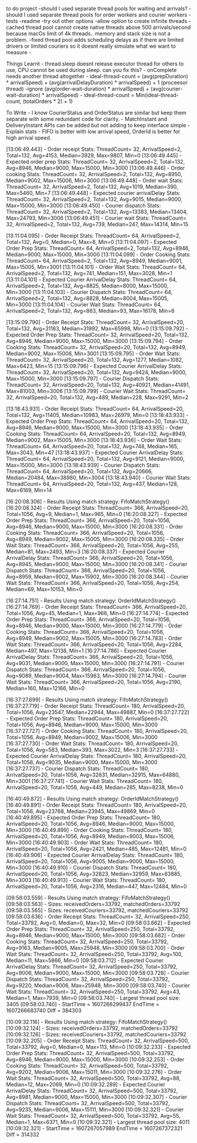 to do project
	-should I used separate thread pools for waiting and arrivals?
	-should I used separate thread pools for order workers and courier workers
	-tests
	-readme
	-try out other options
	-allow option to create infinite threads
	-cached thread pool cannot create native threads above 500 arrivals/second because macOs limit of 4k threads.. memory and stack size is not a problem.
	-fixed thread pool adds scheduling delays as if there are limited drivers  or limited couriers so it doesnt really simulate what we want to measure
	-

Things Learnt
	- thread.sleep doesnt release executor thread for others to use, CPU cannot be used during sleep. can you fix this?
	- onComplete needs another thread altogether
	- ideal-thread-count = (avg(prepDuration) * arrivalSpeed) + (avg(arrivalDelayDuration) * arrivalSpeed) + 1 (proceesor thread)
						   -ignore (avg(order-wait-duration) * arrivalSpeed) + (avg(courier-wait-duration) * arrivalSpeed)
	- ideal-thread-count = Min(ideal-thread-count, (totalOrders * 2) + 1)

To Write
	- I know CourierStatus and OrderStatus are similar but keep them separate with some redundant code for clarity.	
	- MatchInstant and DeliveryInstant APIs can be added but not adding to keep interface simple
	- Explain stats
	- FIFO is better with low arrival speed, OrderId is better for high arrival speed.

[13:06:49.443] - Order receipt Stats:                   ThreadCount= 32, ArrivalSpeed=2, Total=132, Avg=4153, Median=3929, Max=9807, Min=0
[13:06:49.445] - Expected order prep Stats:             ThreadCount= 32, ArrivalSpeed=2, Total=132, Avg=8946, Median=9000, Max=15000, Min=3000
[13:06:49.446] - Order cooking Stats:                   ThreadCount= 32, ArrivalSpeed=2, Total=132, Avg=8950, Median=9002, Max=15006, Min=3000
[13:06:49.448] - Order wait Stats:                      ThreadCount= 32, ArrivalSpeed=2, Total=132, Avg=1019, Median=390, Max=5460, Min=7
[13:06:49.448] - Expected courier arrivalDelay Stats:   ThreadCount= 32, ArrivalSpeed=2, Total=132, Avg=9015, Median=9000, Max=15000, Min=3000
[13:06:49.450] - Courier dispatch Stats:                ThreadCount= 32, ArrivalSpeed=2, Total=132, Avg=13383, Median=13404, Max=24793, Min=3006
[13:06:49.451] - Courier wait Stats:                    ThreadCount= 32, ArrivalSpeed=2, Total=132, Avg=739, Median=247, Max=14314, Min=15

[13:11:04.095] - Order Receipt Stats:                   ThreadCount= 64, ArrivalSpeed=2, Total=132, Avg=0, Median=0, Max=8, Min=0
[13:11:04.097] - Expected Order Prep Stats:             ThreadCount= 64, ArrivalSpeed=2, Total=132, Avg=8946, Median=9000, Max=15000, Min=3000
[13:11:04.099] - Order Cooking Stats:                   ThreadCount= 64, ArrivalSpeed=2, Total=132, Avg=8949, Median=9001, Max=15005, Min=3001
[13:11:04.101] - Order Wait Stats:                      ThreadCount= 64, ArrivalSpeed=2, Total=132, Avg=741, Median=151, Max=3028, Min=1
[13:11:04.101] - Expected Courier ArrivalDelay Stats:   ThreadCount= 64, ArrivalSpeed=2, Total=132, Avg=8825, Median=8000, Max=15000, Min=3000
[13:11:04.103] - Courier Dispatch Stats:                ThreadCount= 64, ArrivalSpeed=2, Total=132, Avg=8828, Median=8004, Max=15005, Min=3000
[13:11:04.104] - Courier Wait Stats:                    ThreadCount= 64, ArrivalSpeed=2, Total=132, Avg=863, Median=93, Max=16178, Min=6

[13:15:09.790] - Order Receipt Stats:                   ThreadCount= 32, ArrivalSpeed=20, Total=132, Avg=31183, Median=31992, Max=65998, Min=0
[13:15:09.792] - Expected Order Prep Stats:             ThreadCount= 32, ArrivalSpeed=20, Total=132, Avg=8946, Median=9000, Max=15000, Min=3000
[13:15:09.794] - Order Cooking Stats:                   ThreadCount= 32, ArrivalSpeed=20, Total=132, Avg=8949, Median=9002, Max=15006, Min=3001
[13:15:09.795] - Order Wait Stats:                      ThreadCount= 32, ArrivalSpeed=20, Total=132, Avg=1277, Median=1082, Max=6423, Min=15
[13:15:09.796] - Expected Courier ArrivalDelay Stats:   ThreadCount= 32, ArrivalSpeed=20, Total=132, Avg=9424, Median=9000, Max=15000, Min=3000
[13:15:09.797] - Courier Dispatch Stats:                ThreadCount= 32, ArrivalSpeed=20, Total=132, Avg=40921, Median=41491, Max=81003, Min=3006
[13:15:09.799] - Courier Wait Stats:                    ThreadCount= 32, ArrivalSpeed=20, Total=132, Avg=489, Median=228, Max=9291, Min=2

[13:18:43.931] - Order Receipt Stats:                   ThreadCount= 64, ArrivalSpeed=20, Total=132, Avg=11405, Median=10983, Max=26979, Min=0
[13:18:43.933] - Expected Order Prep Stats:             ThreadCount= 64, ArrivalSpeed=20, Total=132, Avg=8946, Median=9000, Max=15000, Min=3000
[13:18:43.935] - Order Cooking Stats:                   ThreadCount= 64, ArrivalSpeed=20, Total=132, Avg=8949, Median=9002, Max=15005, Min=3000
[13:18:43.936] - Order Wait Stats:                      ThreadCount= 64, ArrivalSpeed=20, Total=132, Avg=748, Median=165, Max=3043, Min=47
[13:18:43.937] - Expected Courier ArrivalDelay Stats:   ThreadCount= 64, ArrivalSpeed=20, Total=132, Avg=9121, Median=9000, Max=15000, Min=3000
[13:18:43.939] - Courier Dispatch Stats:                ThreadCount= 64, ArrivalSpeed=20, Total=132, Avg=20666, Median=20484, Max=38980, Min=3004
[13:18:43.940] - Courier Wait Stats:                    ThreadCount= 64, ArrivalSpeed=20, Total=132, Avg=437, Median=128, Max=6169, Min=14

[16:20:08.306] - Results Using match strategy: FifoMatchStrategy()
[16:20:08.324] - Order Receipt Stats:                   ThreadCount= 366, ArrivalSpeed=20, Total=1056, Avg=9, Median=1, Max=965, Min=0
[16:20:08.327] - Expected Order Prep Stats:             ThreadCount= 366, ArrivalSpeed=20, Total=1056, Avg=8946, Median=9000, Max=15000, Min=3000
[16:20:08.331] - Order Cooking Stats:                   ThreadCount= 366, ArrivalSpeed=20, Total=1056, Avg=8949, Median=9002, Max=15005, Min=3000
[16:20:08.335] - Order Wait Stats:                      ThreadCount= 366, ArrivalSpeed=20, Total=1056, Avg=255, Median=81, Max=2493, Min=3
[16:20:08.337] - Expected Courier ArrivalDelay Stats:   ThreadCount= 366, ArrivalSpeed=20, Total=1056, Avg=8945, Median=9000, Max=15000, Min=3000
[16:20:08.341] - Courier Dispatch Stats:                ThreadCount= 366, ArrivalSpeed=20, Total=1056, Avg=8959, Median=9002, Max=15902, Min=3000
[16:20:08.344] - Courier Wait Stats:                    ThreadCount= 366, ArrivalSpeed=20, Total=1056, Avg=254, Median=69, Max=10153, Min=0

[16:27:14.751] - Results Using match strategy: OrderIdMatchStrategy()
[16:27:14.769] - Order Receipt Stats:                   ThreadCount= 366, ArrivalSpeed=20, Total=1056, Avg=45, Median=1, Max=966, Min=0
[16:27:14.774] - Expected Order Prep Stats:             ThreadCount= 366, ArrivalSpeed=20, Total=1056, Avg=8946, Median=9000, Max=15000, Min=3000
[16:27:14.779] - Order Cooking Stats:                   ThreadCount= 366, ArrivalSpeed=20, Total=1056, Avg=8949, Median=9002, Max=15005, Min=3000
[16:27:14.783] - Order Wait Stats:                      ThreadCount= 366, ArrivalSpeed=20, Total=1056, Avg=2284, Median=497, Max=12138, Min=1
[16:27:14.786] - Expected Courier ArrivalDelay Stats:   ThreadCount= 366, ArrivalSpeed=20, Total=1056, Avg=9031, Median=9000, Max=15000, Min=3000
[16:27:14.791] - Courier Dispatch Stats:                ThreadCount= 366, ArrivalSpeed=20, Total=1056, Avg=9089, Median=9004, Max=15963, Min=3000
[16:27:14.794] - Courier Wait Stats:                    ThreadCount= 366, ArrivalSpeed=20, Total=1056, Avg=2190, Median=160, Max=12166, Min=0

[16:37:27.699] - Results Using match strategy: FifoMatchStrategy()
[16:37:27.719] - Order Receipt Stats:                   ThreadCount= 180, ArrivalSpeed=20, Total=1056, Avg=23547, Median=22944, Max=49887, Min=0
[16:37:27.722] - Expected Order Prep Stats:             ThreadCount= 180, ArrivalSpeed=20, Total=1056, Avg=8946, Median=9000, Max=15000, Min=3000
[16:37:27.727] - Order Cooking Stats:                   ThreadCount= 180, ArrivalSpeed=20, Total=1056, Avg=8949, Median=9002, Max=15006, Min=3000
[16:37:27.730] - Order Wait Stats:                      ThreadCount= 180, ArrivalSpeed=20, Total=1056, Avg=583, Median=393, Max=3022, Min=3
[16:37:27.733] - Expected Courier ArrivalDelay Stats:   ThreadCount= 180, ArrivalSpeed=20, Total=1056, Avg=9035, Median=9000, Max=15000, Min=3000
[16:37:27.737] - Courier Dispatch Stats:                ThreadCount= 180, ArrivalSpeed=20, Total=1056, Avg=32631, Median=32915, Max=64880, Min=3001
[16:37:27.741] - Courier Wait Stats:                    ThreadCount= 180, ArrivalSpeed=20, Total=1056, Avg=449, Median=285, Max=8238, Min=0

[16:40:49.872] - Results Using match strategy: OrderIdMatchStrategy()
[16:40:49.891] - Order Receipt Stats:                   ThreadCount= 180, ArrivalSpeed=20, Total=1056, Avg=23768, Median=23945, Max=49869, Min=0
[16:40:49.895] - Expected Order Prep Stats:             ThreadCount= 180, ArrivalSpeed=20, Total=1056, Avg=8946, Median=9000, Max=15000, Min=3000
[16:40:49.899] - Order Cooking Stats:                   ThreadCount= 180, ArrivalSpeed=20, Total=1056, Avg=8949, Median=9003, Max=15006, Min=3000
[16:40:49.903] - Order Wait Stats:                      ThreadCount= 180, ArrivalSpeed=20, Total=1056, Avg=2421, Median=485, Max=12481, Min=0
[16:40:49.906] - Expected Courier ArrivalDelay Stats:   ThreadCount= 180, ArrivalSpeed=20, Total=1056, Avg=9005, Median=9000, Max=15000, Min=3000
[16:40:49.910] - Courier Dispatch Stats:                ThreadCount= 180, ArrivalSpeed=20, Total=1056, Avg=32823, Median=32959, Max=63885, Min=3003
[16:40:49.913] - Courier Wait Stats:                    ThreadCount= 180, ArrivalSpeed=20, Total=1056, Avg=2316, Median=447, Max=12484, Min=0


[09:58:03.559] - Results Using match strategy: FifoMatchStrategy()
[09:58:03.563] - Sizes: receivedOrders=33792, matchedOrders=33792
[09:58:03.565] - Sizes: receivedCouriers=33792, matchedCouriers=33792
[09:58:03.636] - Order Receipt Stats:                   ThreadCount= 32, ArrivalSpeed=250, Total=33792, Avg=0, Median=0, Max=32, Min=0
[09:58:03.662] - Expected Order Prep Stats:             ThreadCount= 32, ArrivalSpeed=250, Total=33792, Avg=8946, Median=9000, Max=15000, Min=3000
[09:58:03.682] - Order Cooking Stats:                   ThreadCount= 32, ArrivalSpeed=250, Total=33792, Avg=9163, Median=9005, Max=25948, Min=3000
[09:58:03.700] - Order Wait Stats:                      ThreadCount= 32, ArrivalSpeed=250, Total=33792, Avg=100, Median=11, Max=5866, Min=0
[09:58:03.712] - Expected Courier ArrivalDelay Stats:   ThreadCount= 32, ArrivalSpeed=250, Total=33792, Avg=9006, Median=9000, Max=15000, Min=3000
[09:58:03.728] - Courier Dispatch Stats:                ThreadCount= 32, ArrivalSpeed=250, Total=33792, Avg=9220, Median=9006, Max=25948, Min=3000
[09:58:03.740] - Courier Wait Stats:                    ThreadCount= 32, ArrivalSpeed=250, Total=33792, Avg=43, Median=1, Max=7939, Min=0
[09:58:03.740] - Largest thread pool size: 3405
[09:58:03.740] - StartTime = 1607266299437 EndTime = 1607266683740 Diff = 384303


[10:09:32.116] - Results Using match strategy: FifoMatchStrategy()
[10:09:32.124] - Sizes: receivedOrders=33792, matchedOrders=33792
[10:09:32.126] - Sizes: receivedCouriers=33792, matchedCouriers=33792
[10:09:32.205] - Order Receipt Stats:                   ThreadCount= 32, ArrivalSpeed=500, Total=33792, Avg=0, Median=0, Max=113, Min=0
[10:09:32.233] - Expected Order Prep Stats:             ThreadCount= 32, ArrivalSpeed=500, Total=33792, Avg=8946, Median=9000, Max=15000, Min=3000
[10:09:32.253] - Order Cooking Stats:                   ThreadCount= 32, ArrivalSpeed=500, Total=33792, Avg=9202, Median=9006, Max=15011, Min=3000
[10:09:32.276] - Order Wait Stats:                      ThreadCount= 32, ArrivalSpeed=500, Total=33792, Avg=88, Median=12, Max=2069, Min=0
[10:09:32.289] - Expected Courier ArrivalDelay Stats:   ThreadCount= 32, ArrivalSpeed=500, Total=33792, Avg=8981, Median=9000, Max=15000, Min=3000
[10:09:32.307] - Courier Dispatch Stats:                ThreadCount= 32, ArrivalSpeed=500, Total=33792, Avg=9235, Median=9006, Max=15111, Min=3000
[10:09:32.321] - Courier Wait Stats:                    ThreadCount= 32, ArrivalSpeed=500, Total=33792, Avg=55, Median=1, Max=6371, Min=0
[10:09:32.321] - Largest thread pool size: 4011
[10:09:32.321] - StartTime = 1607267057989 EndTime = 1607267372321 Diff = 314332


